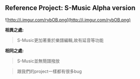 ## Reference Project:  S-Music Alpha version ##

![http://i.imgur.com/rybOB.png](http://i.imgur.com/rybOB.png)


**相異之處:**

> S-Music更加著重於樂譜編輯,故有延音等功能

**相同之處:**

> S-Music並無簡譜撥放

> 跟我們的project一樣都有很多bug